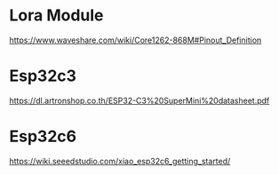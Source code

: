 # Lora Module
https://www.waveshare.com/wiki/Core1262-868M#Pinout_Definition


# Esp32c3
https://dl.artronshop.co.th/ESP32-C3%20SuperMini%20datasheet.pdf

# Esp32c6
https://wiki.seeedstudio.com/xiao_esp32c6_getting_started/
